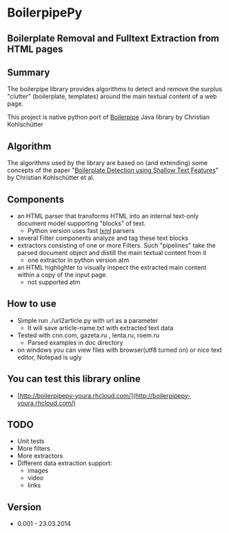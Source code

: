 # BoilerpipePy
## Boilerplate Removal and Fulltext Extraction from HTML pages

## Summary
The boilerpipe library provides algorithms to detect and remove the surplus "clutter" (boilerplate, templates) around
the main textual content of a web page.

This project is native python port of [Boilerpipe](https://code.google.com/p/boilerpipe/) Java library by Christian Kohlschütter


## Algorithm
The algorithms used by the library are based on (and extending) some concepts of the paper
"[Boilerplate Detection using Shallow Text Features](http://www.l3s.de/~kohlschuetter/boilerplate/)" by Christian
Kohlschütter et al.


## Components

  * an HTML parser that transforms HTML into an internal text-only document model supporting "blocks" of text.
    * Python version uses fast [lxml](http://lxml.de/) parsers
  * several Filter components analyze and tag these text blocks
  * extractors consisting of one or more Filters. Such "pipelines" take the parsed document object and distill the main textual content from it
    * one extractor in python version atm
  * an HTML highlighter to visually inspect the extracted main content within a copy of the input page.
    * not supported atm

## How to use
  * Simple run ./url2article.py with url as a parameter
    * It will save article-name.txt with extracted text data
  * Tested with cnn.com, gazeta.ru , lenta.ru, roem.ru
    * Parsed examples in doc directory
  * on windows you can view files with browser(utf8 turned on) or nice text editor, Notepad is ugly

## You can test this library online
  * [http://boilerpipepy-youra.rhcloud.com/](http://boilerpipepy-youra.rhcloud.com/)

## TODO
  * Unit tests
  * More filters
  * More extractors
  * Different data extraction support:
    * images
    * video
    * links

## Version
  * 0.001 - 23.03.2014